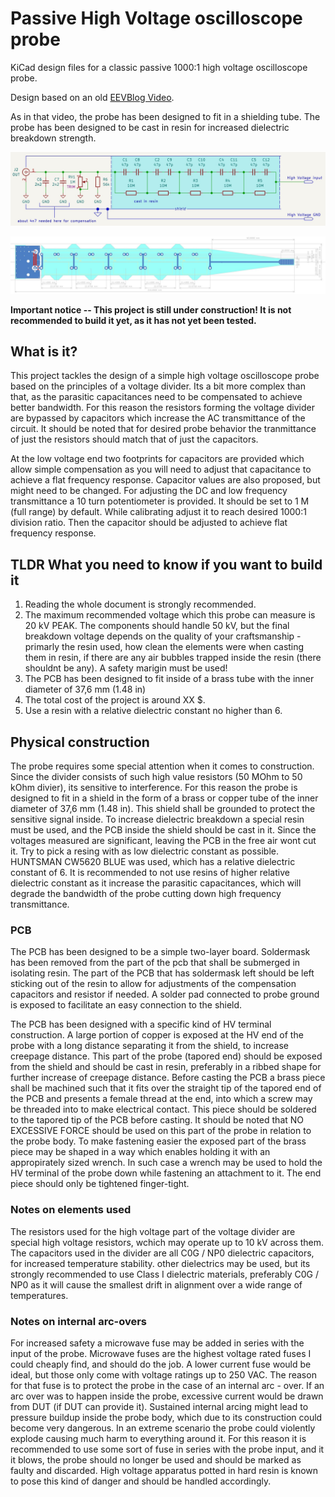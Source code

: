 # Passive High Voltage oscilloscope probe
KiCad design files for a classic passive 1000:1 high voltage oscilloscope probe.

Design based on an old [EEVBlog Video](https://www.youtube.com/watch?v=jUvSP3BQpvs).

As in that video, the probe has been designed to fit in a shielding tube. The probe has been designed to be cast in resin for increased dielectric breakdown strength.

![A drawing of the schematic of the probe](/images/schematic-basic.jpeg)

![A drawing of the PCB of the probe](/images/pcb-basic.jpeg)

**Important notice -- This project is still under construction! It is not recommended to build it yet, as it has not yet been tested.**

## What is it?
This project tackles the design of a simple high voltage oscilloscope probe based on the principles of a voltage divider. Its a bit more complex than that, as the parasitic capacitances need to be compensated to achieve better bandwidth. For this reason the resistors forming the voltage divider are bypassed by capacitors which increase the AC transmittance of the circuit. It should be noted that for desired probe behavior the tranmittance of just the resistors should match that of just the capacitors. 

At the low voltage end two footprints for capacitors are provided which allow simple compensation as you will need to adjust that capacitance to achieve a flat frequency response. Capacitor values are also proposed, but might need to be changed.
For adjusting the DC and low frequency transmittance a 10 turn potentiometer is provided. It should be set to 1 M (full range) by default. While calibrating adjust it to reach desired 1000:1 division ratio. Then the capacitor should be adjusted to achieve flat frequency response.


## TLDR What you need to know if you want to build it
1. Reading the whole document is strongly recommended.
2. The maximum recommended voltage which this probe can measure is 20 kV PEAK. The components should handle 50 kV, but the final breakdown voltage depends on the quality of your craftsmanship - primarly the resin used, how clean the elements were when casting them in resin, if there are any air bubbles trapped inside the resin (there shouldnt be any). A safety marigin must be used!
3. The PCB has been designed to fit inside of a brass tube with the inner diameter of 37,6 mm (1.48 in)
4. The total cost of the project is around XX $.
5. Use a resin with a relative dielectric constant no higher than 6.

## Physical construction

The probe requires some special attention when it comes to construction. Since the divider consists of such high value resistors (50 MOhm to 50 kOhm divier), its sensitive to interference. For this reason the probe is designed to fit in a shield in the form of a brass or copper tube of the inner diameter of 37,6 mm (1.48 in). This shield shall be grounded to protect the sensitive signal inside. To increase dielectric breakdown a special resin must be used, and the PCB inside the shield should be cast in it. Since the voltages measured are significant, leaving the PCB in the free air wont cut it. Try to pick a resing with as low dielectric constant as possible. HUNTSMAN CW5620 BLUE was used, which has a relative dielectric constant of 6. It is recommended to not use resins of higher relative dielectric constant as it increase the parasitic capacitances, which will degrade the bandwidth of the probe cutting down high frequency transmittance.

### PCB

The PCB has been designed to be a simple two-layer board. Soldermask has been removed from the part of the pcb that shall be submerged in isolating resin. The part of the PCB that has soldermask left should be left sticking out of the resin to allow for adjustments of the compensation capacitors and resistor if needed. A solder pad connected to probe ground is exposed to facilitate an easy connection to the shield.

The PCB has been designed with a specific kind of HV terminal construction. A large portion of copper is exposed at the HV end of the probe with a long distance separating it from the shield, to increase creepage distance. This part of the probe (tapored end) should be exposed from the shield and should be cast in resin, preferably in a ribbed shape for further increase of creepage distance. Before casting the PCB a brass piece shall be machined such that it fits over the straight tip of the tapored end of the PCB and presents a female thread at the end, into which a screw may be threaded into to make electrical contact. This piece should be soldered to the tapored tip of the PCB before casting. It should be noted that NO EXCESSIVE FORCE should be used on this part of the probe in relation to the probe body. To make fastening easier the exposed part of the brass piece may be shaped in a way which enables holding it with an appropirately sized wrench. In such case a wrench may be used to hold the HV terminal of the probe down while fastening an attachment to it. The end piece should only be tightened finger-tight.

### Notes on elements used

The resistors used for the high voltage part of the voltage divider are special high voltage resistors, wchich may operate up to 10 kV across them. The capacitors used in the divider are all C0G / NP0 dielectric capacitors, for increased  temperature stability. other dielectrics may be used, but its strongly recommended to use Class I dielectric materials, preferably C0G / NP0 as it will cause the smallest drift in alignment over a wide range of temperatures.

### Notes on internal arc-overs

For increased safety a microwave fuse may be added in series with the input of the probe. Microwave fuses are the highest voltage rated fuses I could cheaply find, and should do the job. A lower current fuse would be ideal, but those only come with voltage ratings up to 250 VAC. The reason for that fuse is to protect the probe in the case of an internal arc - over. If an arc over was to happen inside the probe, excessive current would be drawn from DUT (if DUT can provide it). Sustained internal arcing might lead to pressure buildup inside the probe body, which due to its construction could become very dangerous. In an extreme scenario the probe could violently explode causing much harm to everything around it. For this reason it is recommended to use some sort of fuse in series with the probe input, and it it blows, the probe should no longer be used and should be marked as faulty and discarded. High voltage apparatus potted in hard resin is known to pose this kind of danger and should be handled accordingly.

